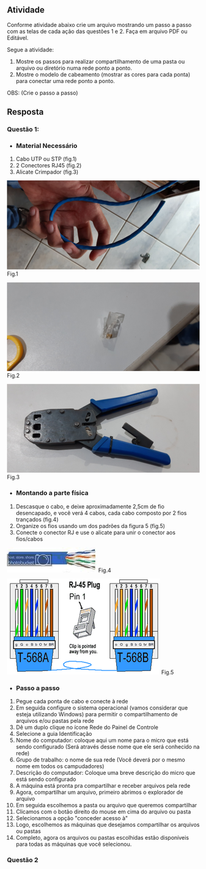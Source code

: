 ## Atividade
Conforme atividade abaixo crie um arquivo mostrando um passo a passo com as telas de cada ação das questões 1 e 2. Faça em arquivo PDF ou Editável. 

Segue a atividade:
1. Mostre os passos para realizar compartilhamento de uma pasta ou arquivo ou diretório numa rede ponto a ponto.
2. Mostre o modelo de cabeamento (mostrar as cores para cada ponta) para conectar uma rede ponto a ponto.

OBS: (Crie o passo a passo)

## Resposta

### Questão 1:
- ### Material Necessário
1. Cabo UTP ou STP (fig.1)
2. 2 Conectores RJ45 (fig.2)
3. Alicate Crimpador (fig.3)

![fig.1](./cabo-utp.jpg)
Fig.1

![fig.2](./rj.jpg)
Fig.2

![fig.3](./alicate.jpg)
Fig.3

- ### Montando a parte física
1. Descasque o cabo, e deixe aproximadamente 2,5cm de fio desencapado, e você verá 4 cabos, cada cabo composto por 2 fios trançados (fig.4)
2.  Organize os fios usando um dos padrões da figura 5 (fig.5)
3. Conecte o conector RJ e use o alicate para unir o conector aos fios/cabos

![fig.4](./cabo.jpg)
Fig.4

![fig.5](./rede-padroes.gif)
Fig.5
- ### Passo a passo

1. Pegue cada ponta de cabo e conecte à rede
2. Em seguida configure o sistema operacional (vamos considerar que esteja utilizando Windows) para permitir o compartilhamento de arquivos e/ou pastas pela rede
3. Dê um duplo clique no ícone Rede do Painel de Controle
4. Selecione a guia Identificação
5. Nome do computador: coloque aqui um nome para o micro que está sendo configurado (Será através desse nome que ele será conhecido na rede)
6. Grupo de trabalho: o nome de sua rede (Você deverá por o mesmo nome em todos os campudadores)
7. Descrição do computador: Coloque uma breve descrição do micro que está sendo configurado
8. A máquina está pronta pra compartilhar e receber arquivos pela rede
9. Agora, compartilhar um arquivo, primeiro abrimos o explorador de arquivo
10. Em seguida escolhemos a pasta ou arquivo que queremos compartilhar
11. Clicamos com o botão direito do mouse em cima do arquivo ou pasta
12. Selecionamos a opção "conceder acesso à"
13. Logo, escolhemos as máquinas que desejamos compartilhar os arquivos ou pastas
14. Completo, agora os arquivos ou pastas escolhidas estão disponíveis para todas as máquinas que você selecionou.

### Questão 2


